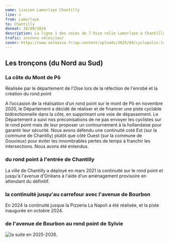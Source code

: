 ```yaml
---
name: Liaison Lamorlaye Chantilly 
line: z
from: Lamorlaye
to: Chantilly
doneat: 30/09/2024
description: La ligne 1 des voies de l'Oise relie Lamorlaye à Chantilly
trafic: inconnu vélos/jour
cover: https://www.velooise.fr/wp-content/uploads/2025/04/cyclopolis-lamorlaye-chantilly.jpg
---
```


## Les tronçons (du Nord au Sud)

### La côte du Mont de Pô



Réalisée par le département de l'Oise lors de la réfection de l'enrobé et la création du rond point

A l’occasion de la réalisation d’un rond point sur le mont de Pô en novembre 2020, le Département a décidé de réaliser et de financer une piste cyclable bidirectionnelle dans la côte, en supprimant une voie de dépassement. Le Département a suivi nos préconisations de ne pas envoyer les cyclistes sur le rond point mais de leur proposer un contournement à la hollandaise pour garantir leur sécurité. Nous avons défendu une continuité coté Est (sur la commune de Chantilly) plutôt que côté Ouest (sur la commune de Gouvieux) pour éviter les innombrables pertes de temps à franchir les intersections. Nous avons été entendus.

### du rond point à l'entrée de Chantilly

La ville de Chantilly a déployé en mars 2021 la continuité sur le rond point et jusqu'à l'avenue d'Orléans à l'aide d'un aménagement provisoire en attendant du définitif.

### la continuité jusqu'au carrefour avec l'avenue de Bourbon

En 2024 la continuité jusque la Pizzeria La Napoli a été réalisée, et la piste inaugurée en octobre 2024.

### de l'avenue de Bourbon au rond point de Sylvie
![la suite en 2025-2026](https://www.velooise.fr/wp-content/uploads/2025/05/2025-04-30.MAG-CHANTILLY.jpg "Mag de Chantilly du 30/4/2025").


